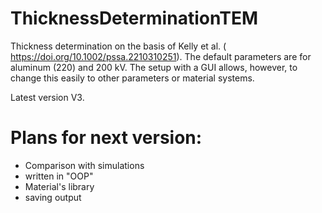 # ThicknessDeterminationTEM
Thickness determination on the basis of Kelly et al. ( https://doi.org/10.1002/pssa.2210310251). The default parameters are for aluminum (220) and 200 kV. The setup with a GUI allows, however, to change this easily to other parameters or material systems.


Latest version V3.




# Plans for next version:
- Comparison with simulations
- written in "OOP"
- Material's library
- saving output
